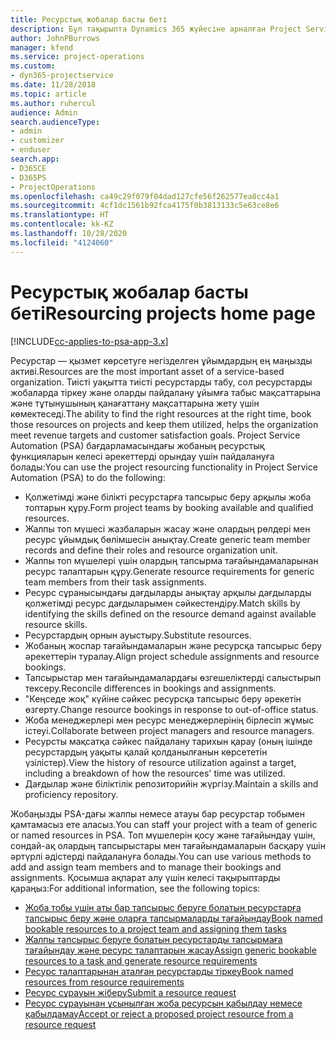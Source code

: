 ```yaml
---
title: Ресурстық жобалар басты беті
description: Бұл тақырыпта Dynamics 365 жүйесіне арналған Project Service Automation (PSA) бағдарламасындағы ресурсты басқару мүмкіндіктері туралы ақпарат берілген.
author: JohnPBurrows
manager: kfend
ms.service: project-operations
ms.custom:
- dyn365-projectservice
ms.date: 11/28/2018
ms.topic: article
ms.author: ruhercul
audience: Admin
search.audienceType:
- admin
- customizer
- enduser
search.app:
- D365CE
- D365PS
- ProjectOperations
ms.openlocfilehash: ca49c29f079f04dad127cfe56f262577ea8cc4a1
ms.sourcegitcommit: 4cf1dc1561b92fca4175f0b3813133c5e63ce8e6
ms.translationtype: HT
ms.contentlocale: kk-KZ
ms.lasthandoff: 10/28/2020
ms.locfileid: "4124060"
---
```

# <a name="resourcing-projects-home-page"></a><span data-ttu-id="02266-103">Ресурстық жобалар басты беті</span><span class="sxs-lookup"><span data-stu-id="02266-103">Resourcing projects home page</span></span>

[!INCLUDE[cc-applies-to-psa-app-3.x](../includes/cc-applies-to-psa-app-3x.md)]

<span data-ttu-id="02266-104">Ресурстар — қызмет көрсетуге негізделген ұйымдардың ең маңызды активі.</span><span class="sxs-lookup"><span data-stu-id="02266-104">Resources are the most important asset of a service-based organization.</span></span> <span data-ttu-id="02266-105">Тиісті уақытта тиісті ресурстарды табу, сол ресурстарды жобаларда тіркеу және оларды пайдалану ұйымға табыс мақсаттарына және тұтынушының қанағаттану мақсаттарына жету үшін көмектеседі.</span><span class="sxs-lookup"><span data-stu-id="02266-105">The ability to find the right resources at the right time, book those resources on projects and keep them utilized, helps the organization meet revenue targets and customer satisfaction goals.</span></span> <span data-ttu-id="02266-106">Project Service Automation (PSA) бағдарламасындағы жобаның ресурстық функцияларын келесі әрекеттерді орындау үшін пайдалануға болады:</span><span class="sxs-lookup"><span data-stu-id="02266-106">You can use the project resourcing functionality in Project Service Automation (PSA) to do the following:</span></span>

- <span data-ttu-id="02266-107">Қолжетімді және білікті ресурстарға тапсырыс беру арқылы жоба топтарын құру.</span><span class="sxs-lookup"><span data-stu-id="02266-107">Form project teams by booking available and qualified resources.</span></span>
- <span data-ttu-id="02266-108">Жалпы топ мүшесі жазбаларын жасау және олардың рөлдері мен ресурс ұйымдық бөлімшесін анықтау.</span><span class="sxs-lookup"><span data-stu-id="02266-108">Create generic team member records and define their roles and resource organization unit.</span></span>
- <span data-ttu-id="02266-109">Жалпы топ мүшелері үшін олардың тапсырма тағайындамаларынан ресурс талаптарын құру.</span><span class="sxs-lookup"><span data-stu-id="02266-109">Generate resource requirements for generic team members from their task assignments.</span></span>
- <span data-ttu-id="02266-110">Ресурс сұранысындағы дағдыларды анықтау арқылы дағдыларды қолжетімді ресурс дағдыларымен сәйкестендіру.</span><span class="sxs-lookup"><span data-stu-id="02266-110">Match skills by identifying the skills defined on the resource demand against available resource skills.</span></span>
- <span data-ttu-id="02266-111">Ресурстардың орнын ауыстыру.</span><span class="sxs-lookup"><span data-stu-id="02266-111">Substitute resources.</span></span>
- <span data-ttu-id="02266-112">Жобаның жоспар тағайындамаларын және ресурсқа тапсырыс беру әрекеттерін туралау.</span><span class="sxs-lookup"><span data-stu-id="02266-112">Align project schedule assignments and resource bookings.</span></span>
- <span data-ttu-id="02266-113">Тапсырыстар мен тағайындамалардағы өзгешеліктерді салыстырып тексеру.</span><span class="sxs-lookup"><span data-stu-id="02266-113">Reconcile differences in bookings and assignments.</span></span>
- <span data-ttu-id="02266-114">"Кеңседе жоқ" күйіне сәйкес ресурсқа тапсырыс беру әрекетін өзгерту.</span><span class="sxs-lookup"><span data-stu-id="02266-114">Change resource bookings in response to out-of-office status.</span></span>
- <span data-ttu-id="02266-115">Жоба менеджерлері мен ресурс менеджерлерінің бірлесіп жұмыс істеуі.</span><span class="sxs-lookup"><span data-stu-id="02266-115">Collaborate between project managers and resource managers.</span></span>
- <span data-ttu-id="02266-116">Ресурсты мақсатқа сәйкес пайдалану тарихын қарау (оның ішінде ресурстардың уақыты қалай қолданылғанын көрсететін үзілістер).</span><span class="sxs-lookup"><span data-stu-id="02266-116">View the history of resource utilization against a target, including a breakdown of how the resources' time was utilized.</span></span>
- <span data-ttu-id="02266-117">Дағдылар және біліктілік репозиторийін жүргізу.</span><span class="sxs-lookup"><span data-stu-id="02266-117">Maintain a skills and proficiency repository.</span></span>


<span data-ttu-id="02266-118">Жобаңызды PSA-дағы жалпы немесе атауы бар ресурстар тобымен қамтамасыз ете аласыз.</span><span class="sxs-lookup"><span data-stu-id="02266-118">You can staff your project with a team of generic or named resources in PSA.</span></span> <span data-ttu-id="02266-119">Топ мүшелерін қосу және тағайындау үшін, сондай-ақ олардың тапсырыстары мен тағайындамаларын басқару үшін әртүрлі әдістерді пайдалануға болады.</span><span class="sxs-lookup"><span data-stu-id="02266-119">You can use various methods to add and assign team members and to manage their bookings and assignments.</span></span> <span data-ttu-id="02266-120">Қосымша ақпарат алу үшін келесі тақырыптарды қараңыз:</span><span class="sxs-lookup"><span data-stu-id="02266-120">For additional information, see the following topics:</span></span>

- [<span data-ttu-id="02266-121">Жоба тобы үшін аты бар тапсырыс беруге болатын ресурстарға тапсырыс беру және оларға тапсырмаларды тағайындау</span><span class="sxs-lookup"><span data-stu-id="02266-121">Book named bookable resources to a project team and assigning them tasks</span></span>](assign-named-bookable-resource.md)
- [<span data-ttu-id="02266-122">Жалпы тапсырыс беруге болатын ресурстарды тапсырмаға тағайындау және ресурс талаптарын жасау</span><span class="sxs-lookup"><span data-stu-id="02266-122">Assign generic bookable resources to a task and generate resource requirements</span></span>](assign-generic-bookable-resource.md)
- [<span data-ttu-id="02266-123">Ресурс талаптарынан аталған ресурстарды тіркеу</span><span class="sxs-lookup"><span data-stu-id="02266-123">Book named resources from resource requirements</span></span>](book-named-resource.md)
- [<span data-ttu-id="02266-124">Ресурс сұрауын жіберу</span><span class="sxs-lookup"><span data-stu-id="02266-124">Submit a resource request</span></span>](submit-resource-request.md)
- [<span data-ttu-id="02266-125">Ресурс сұрауынан ұсынылған жоба ресурсын қабылдау немесе қабылдамау</span><span class="sxs-lookup"><span data-stu-id="02266-125">Accept or reject a proposed project resource from a resource request</span></span>](accept-reject-proposed-resource.md)
